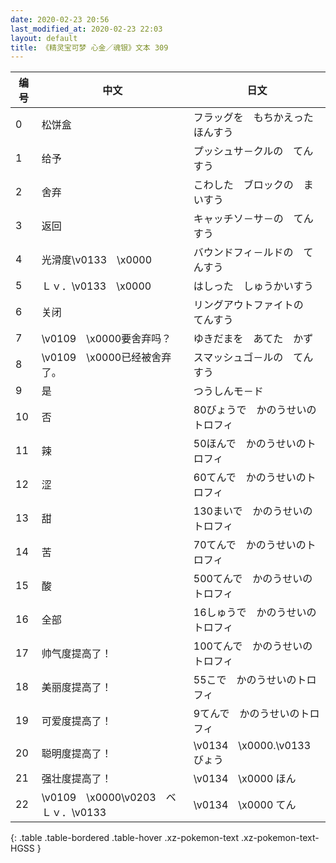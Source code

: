 ```yaml
---
date: 2020-02-23 20:56
last_modified_at: 2020-02-23 22:03
layout: default
title: 《精灵宝可梦 心金／魂银》文本 309
---
```

| 编号 | 中文 | 日文 |
| ---- | ---- | ---- |
| 0 | 松饼盒 | フラッグを　もちかえった　ほんすう |
| 1 | 给予 | プッシュサ－クルの　てんすう |
| 2 | 舍弃 | こわした　ブロックの　まいすう |
| 3 | 返回 | キャッチソ－サ－の　てんすう |
| 4 | 光滑度\v0133　\x0000 | バウンドフィ－ルドの　てんすう |
| 5 | Ｌｖ．\v0133　\x0000 | はしった　しゅうかいすう |
| 6 | 关闭 | リングアウトファイトの　てんすう |
| 7 | \v0109　\x0000要舍弃吗？ | ゆきだまを　あてた　かず |
| 8 | \v0109　\x0000已经被舍弃了。 | スマッシュゴ－ルの　てんすう |
| 9 | 是 | つうしんモ－ド |
| 10 | 否 | 80びょうで　かのうせいのトロフィ |
| 11 | 辣 | 50ほんで　かのうせいのトロフィ |
| 12 | 涩 | 60てんで　かのうせいのトロフィ |
| 13 | 甜 | 130まいで　かのうせいのトロフィ |
| 14 | 苦 | 70てんで　かのうせいのトロフィ |
| 15 | 酸 | 500てんで　かのうせいのトロフィ |
| 16 | 全部 | 16しゅうで　かのうせいのトロフィ |
| 17 | 帅气度提高了！ | 100てんで　かのうせいのトロフィ |
| 18 | 美丽度提高了！ | 55こで　かのうせいのトロフィ |
| 19 | 可爱度提高了！ | 9てんで　かのうせいのトロフィ |
| 20 | 聪明度提高了！ | \v0134　\x0000.\v0133　　 びょう |
| 21 | 强壮度提高了！ | \v0134　\x0000 ほん |
| 22 | \v0109　\x0000\v0203　ベＬｖ．\v0133　　 | \v0134　\x0000 てん |
{: .table .table-bordered .table-hover .xz-pokemon-text .xz-pokemon-text-HGSS }